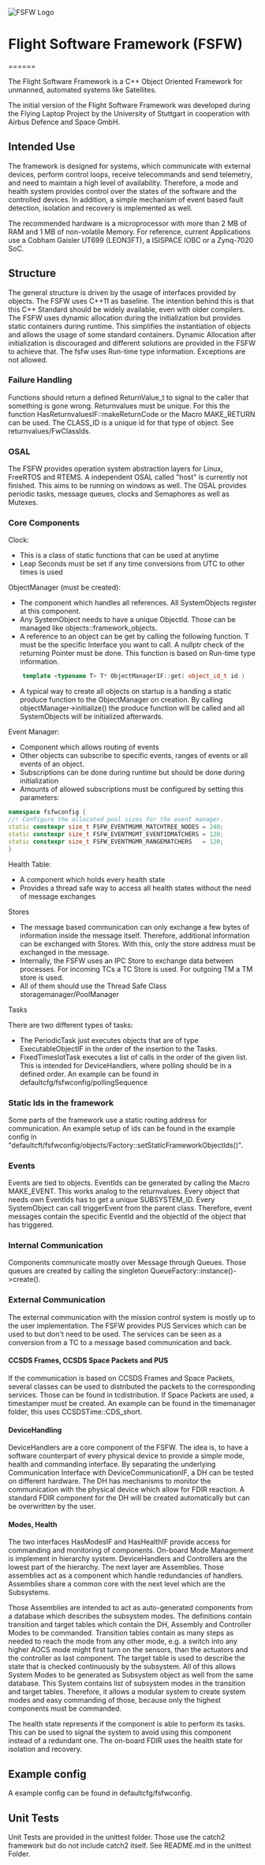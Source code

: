 ![FSFW Logo](logo/FSFW_Logo_V3_bw.png)
# Flight Software Framework (FSFW)
======

The Flight Software Framework is a C++ Object Oriented Framework for unmanned,
automated systems like Satellites. 

The initial version of the Flight Software Framework was developed during
the Flying Laptop Project by the University of Stuttgart in cooperation
with Airbus Defence and Space GmbH.

## Intended Use

The framework is designed for systems, which communicate with external devices, perform control loops, receive telecommands and send telemetry, and need to maintain a high level of availability. 
Therefore, a mode and health system provides control over the states of the software and the controlled devices. 
In addition, a simple mechanism of event based fault detection, isolation and recovery is implemented as well. 

The recommended hardware is a microprocessor with more than 2 MB of RAM and 1 MB of non-volatile Memory. 
For reference, current Applications use a Cobham Gaisler UT699 (LEON3FT), a ISISPACE IOBC or a Zynq-7020 SoC.


## Structure

The general structure is driven by the usage of interfaces provided by objects. The FSFW uses C++11 as baseline. The intention behind this is that this C++ Standard should be widely available, even with older compilers.
The FSFW uses dynamic allocation during the initialization but provides static containers during runtime. 
This simplifies the instantiation of objects and allows the usage of some standard containers. 
Dynamic Allocation after initialization is discouraged and different solutions are provided in the FSFW to achieve that.
The fsfw uses Run-time type information.
Exceptions are not allowed.

### Failure Handling

Functions should return a defined ReturnValue_t to signal to the caller that something is gone wrong. 
Returnvalues must be unique. For this the function HasReturnvaluesIF::makeReturnCode or the Macro MAKE_RETURN can be used.
The CLASS_ID is a unique id for that type of object. See returnvalues/FwClassIds.

### OSAL
The FSFW provides operation system abstraction layers for Linux, FreeRTOS and RTEMS. A independent OSAL called "host" is currently not finished. This aims to be running on windows as well. 
The OSAL provides periodic tasks, message queues, clocks and Semaphores as well as Mutexes.

### Core Components 

Clock:
 * This is a class of static functions that can be used at anytime
 * Leap Seconds must be set if any time conversions from UTC to other times is used

ObjectManager (must be created): 

* The component which handles all references. All SystemObjects register at this component. 
* Any SystemObject needs to have a unique ObjectId. Those can be managed like objects::framework_objects.
* A reference to an object can be get by calling the following function. T must be the specific Interface you want to call.
A nullptr check of the returning Pointer must be done. This function is based on Run-time type information. 

``` c++
	template <typename T> T* ObjectManagerIF::get( object_id_t id )

```
* A typical way to create all objects on startup is a handing a static produce function to the ObjectManager on creation.
By calling objectManager->initialize() the produce function will be called and all SystemObjects will be initialized afterwards.

Event Manager:

* Component which allows routing of events
* Other objects can subscribe to specific events, ranges of events or all events of an object.
* Subscriptions can be done during runtime but should be done during initialization
* Amounts of allowed subscriptions must be configured by setting this parameters:

``` c++
namespace fsfwconfig {
//! Configure the allocated pool sizes for the event manager.
static constexpr size_t FSFW_EVENTMGMR_MATCHTREE_NODES = 240;
static constexpr size_t FSFW_EVENTMGMT_EVENTIDMATCHERS = 120;
static constexpr size_t FSFW_EVENTMGMR_RANGEMATCHERS   = 120;
}
```


Health Table:

* A component which holds every health state 
* Provides a thread safe way to access all health states without the need of message exchanges

Stores

* The message based communication can only exchange a few bytes of information inside the message itself. Therefore, additional information can be exchanged with Stores. With this, only the store address must be exchanged in the message.
* Internally, the FSFW uses an IPC Store to exchange data between processes. For incoming TCs a TC Store is used. For outgoing TM a TM store is used.
* All of them should use the Thread Safe Class storagemanager/PoolManager

Tasks

There are two different types of tasks:
 * The PeriodicTask just executes objects that are of type ExecutableObjectIF in the order of the insertion to the Tasks.
 * FixedTimeslotTask executes a list of calls in the order of the given list. This is intended for DeviceHandlers, where polling should be in a defined order. An example can be found in defaultcfg/fsfwconfig/pollingSequence


### Static Ids in the framework

Some parts of the framework use a static routing address for communication. 
An example setup of ids can be found in the example config in "defaultcft/fsfwconfig/objects/Factory::setStaticFrameworkObjectIds()".

### Events

Events are tied to objects. EventIds can be generated by calling the Macro MAKE_EVENT. This works analog to the returnvalues.
Every object that needs own EventIds has to get a unique SUBSYSTEM_ID. 
Every SystemObject can call triggerEvent from the parent class.
Therefore, event messages contain the specific EventId and the objectId of the object that has triggered.

### Internal Communication

Components communicate mostly over Message through Queues. 
Those queues are created by calling the singleton QueueFactory::instance()->create(). 

### External Communication

The external communication with the mission control system is mostly up to the user implementation.
The FSFW provides PUS Services which can be used to but don't need to be used. 
The services can be seen as a conversion from a TC to a message based communication and back.

#### CCSDS Frames, CCSDS Space Packets and PUS

If the communication is based on CCSDS Frames and Space Packets, several classes can be used to distributed the packets to the corresponding services. Those can be found in tcdistribution. 
If Space Packets are used, a timestamper must be created. 
An example can be found in the timemanager folder, this uses CCSDSTime::CDS_short.

#### DeviceHandling

DeviceHandlers are a core component of the FSFW. 
The idea is, to have a software counterpart of every physical device to provide a simple mode, health and commanding interface.
By separating the underlying Communication Interface with DeviceCommunicationIF, a DH can be tested on different hardware.
The DH has mechanisms to monitor the communication with the physical device which allow for FDIR reaction. 
A standard FDIR component for the DH will be created automatically but can be overwritten by the user.

#### Modes, Health

The two interfaces HasModesIF and HasHealthIF provide access for commanding and monitoring of components.
On-board Mode Management is implement in hierarchy system. 
DeviceHandlers and Controllers are the lowest part of the hierarchy. 
The next layer are Assemblies. Those assemblies act as a component which handle redundancies of handlers. 
Assemblies share a common core with the next level which are the Subsystems. 

Those Assemblies are intended to act as auto-generated components from a database which describes the subsystem modes. 
The definitions contain transition and target tables which contain the DH, Assembly and Controller Modes to be commanded.
Transition tables contain as many steps as needed to reach the mode from any other mode, e.g. a switch into any higher AOCS mode might first turn on the sensors, than the actuators and the controller as last component. 
The target table is used to describe the state that is checked continuously by the subsystem. 
All of this allows System Modes to be generated as Subsystem object as well from the same database. 
This System contains list of subsystem modes in the transition and target tables. 
Therefore, it allows a modular system to create system modes and easy commanding of those, because only the highest components must be commanded.

The health state represents if the component is able to perform its tasks. 
This can be used to signal the system to avoid using this component instead of a redundant one.
The on-board FDIR uses the health state for isolation and recovery. 

## Example config

A example config can be found in defaultcfg/fsfwconfig.

## Unit Tests

Unit Tests are provided in the unittest folder. Those use the catch2 framework but do not include catch2 itself. 
See README.md in the unittest Folder.